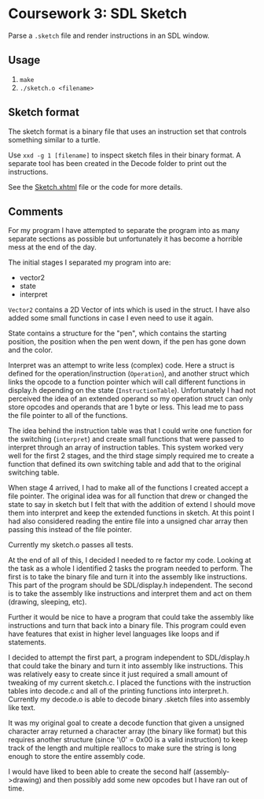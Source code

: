 # Coursework 3: SDL Sketch

Parse a `.sketch` file and render instructions in an SDL window.

## Usage

1. `make`
2. `./sketch.o <filename>`

## Sketch format

The sketch format is a binary file that uses an instruction set that controls something similar to a turtle.

Use `xxd -g 1 [filename]` to inspect sketch files in their binary format. A separate tool has been created in the Decode folder to print out the instructions.

See the [Sketch.xhtml](Sketch.xhtml) file or the code for more details.

## Comments

For my program I have attempted to separate the program into as many separate sections as possible but unfortunately it has become a horrible mess at the end of the day.

The initial stages I separated my program into are:

* vector2
* state
* interpret

`Vector2` contains a 2D Vector of ints which is used in the struct. I have also added some small functions in case I even need to use it again.

State contains a structure for the "pen", which contains the starting position, the position when the pen went down, if the pen has gone down and the color. 

Interpret was an attempt to write less (complex) code. Here a struct is defined for the operation/instruction (`Operation`), and another struct which links the opcode to a function pointer which will call different functions in display.h depending on the state (`InstructionTable`).
Unfortunately I had not perceived the idea of an extended operand so my operation struct can only store opcodes and operands that are 1 byte or less. This lead me to pass the file pointer to all of the functions.

The idea behind the instruction table was that I could write one function for the switching (`interpret`) and create small functions that were passed to interpret through an array of instruction tables. This system worked very well for the first 2 stages, and the third stage simply required me to create a function that defined its own switching table and add that to the original switching table.

When stage 4 arrived, I had to make all of the functions I created accept a file pointer. The original idea was for all function that drew or changed the state to say in sketch but I felt that with the addition of extend I should move them into interpret and keep the extended functions in sketch.
At this point I had also considered reading the entire file into a unsigned char array then passing this instead of the file pointer. 

Currently my sketch.o passes all tests.

At the end of all of this, I decided I needed to re factor my code. Looking at the task as a whole I identified 2 tasks the program needed to perform. 
The first is to take the binary file and turn it into the assembly like instructions. This part of the program should be SDL/display.h independent. 
The second is to take the assembly like instructions and interpret them and act on them (drawing, sleeping, etc).

Further it would be nice to have a program that could take the assembly like instructions and turn that back into a binary file. This program could even have features that exist in higher level languages like loops and if statements. 

I decided to attempt the first part, a program independent to SDL/display.h that could take the binary and turn it into assembly like instructions. This was relatively easy to create since it just required a small amount of tweaking of my current sketch.c.
I placed the functions with the instruction tables into decode.c and all of the printing functions into interpret.h. Currently my decode.o is able to decode binary .sketch files into assembly like text.

It was my original goal to create a decode function that given a unsigned character array returned a character array (the binary like format) but this requires another structure (since '\0' = 0x00 is a valid instruction) to keep track of the length and multiple reallocs to make sure the string is long enough to store the entire assembly code.

I would have liked to been able to create the second half (assembly->drawing) and then possibly add some new opcodes but I have ran out of time.
